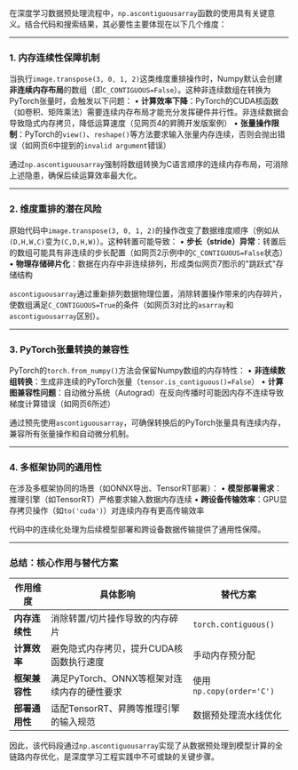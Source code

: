 在深度学习数据预处理流程中，`np.ascontiguousarray`函数的使用具有关键意义。结合代码和搜索结果，其必要性主要体现在以下几个维度：

---

### **1. 内存连续性保障机制**
当执行`image.transpose(3, 0, 1, 2)`这类维度重排操作时，Numpy默认会创建**非连续内存布局**的数组（即`C_CONTIGUOUS=False`）。这种非连续数组在转换为PyTorch张量时，会触发以下问题：
• **计算效率下降**：PyTorch的CUDA核函数（如卷积、矩阵乘法）需要连续内存布局才能充分发挥硬件并行性。非连续数据会导致隐式内存拷贝，降低运算速度（见网页4的昇腾开发版案例）
• **张量操作限制**：PyTorch的`view()`、`reshape()`等方法要求输入张量内存连续，否则会抛出错误（如网页6中提到的`invalid argument`错误）

通过`np.ascontiguousarray`强制将数组转换为C语言顺序的连续内存布局，可消除上述隐患，确保后续运算效率最大化。

---

### **2. 维度重排的潜在风险**
原始代码中`image.transpose(3, 0, 1, 2)`的操作改变了数据维度顺序（例如从`(D,H,W,C)`变为`(C,D,H,W)`）。这种转置可能导致：
• **步长（stride）异常**：转置后的数组可能具有非连续的步长配置（如网页2示例中的`C_CONTIGUOUS=False`状态）
• **物理存储碎片化**：数据在内存中非连续排列，形成类似网页7图示的"跳跃式"存储结构

`ascontiguousarray`通过重新排列数据物理位置，消除转置操作带来的内存碎片，使数组满足`C_CONTIGUOUS=True`的条件（如网页3对比的`asarray`和`ascontiguousarray`区别）。

---

### **3. PyTorch张量转换的兼容性**
PyTorch的`torch.from_numpy()`方法会保留Numpy数组的内存特性：
• **非连续数组转换**：生成非连续的PyTorch张量（`tensor.is_contiguous()=False`）
• **计算图兼容性问题**：自动微分系统（Autograd）在反向传播时可能因内存不连续导致梯度计算错误（如网页6所述）

通过预先使用`ascontiguousarray`，可确保转换后的PyTorch张量具有连续内存，兼容所有张量操作和自动微分机制。

---

### **4. 多框架协同的通用性**
在涉及多框架协同的场景（如ONNX导出、TensorRT部署）：
• **模型部署需求**：推理引擎（如TensorRT）严格要求输入数据内存连续
• **跨设备传输效率**：GPU显存拷贝操作（如`to('cuda')`）对连续内存有更高传输效率

代码中的连续化处理为后续模型部署和跨设备数据传输提供了通用性保障。

---

### **总结：核心作用与替代方案**
| 作用维度       | 具体影响                                    | 替代方案                 |
| -------------- | ------------------------------------------- | ------------------------ |
| **内存连续性** | 消除转置/切片操作导致的内存碎片             | `torch.contiguous()`     |
| **计算效率**   | 避免隐式内存拷贝，提升CUDA核函数执行速度    | 手动内存预分配           |
| **框架兼容性** | 满足PyTorch、ONNX等框架对连续内存的硬性要求 | 使用`np.copy(order='C')` |
| **部署通用性** | 适配TensorRT、昇腾等推理引擎的输入规范      | 数据预处理流水线优化     |

因此，该代码段通过`np.ascontiguousarray`实现了从数据预处理到模型计算的全链路内存优化，是深度学习工程实践中不可或缺的关键步骤。
